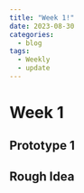 ```yaml
---
title: "Week 1!"
date: 2023-08-30
categories:
  - blog
tags:
  - Weekly
  - update
---
```


# Week 1
## Prototype 1

Rough Idea
------